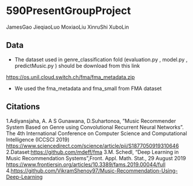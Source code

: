 # 590PresentGroupProject
JamesGao JieqiaoLuo MoxiaoLiu XinruShi XuboLin


## Data
* The dataset used in genre_classification fold (evaluation.py , model.py , predictMusic.py ) should be download from this link

https://os.unil.cloud.switch.ch/fma/fma_metadata.zip

* We used the fma_metadata and fma_small from FMA dataset


## Citations
1.Adiyansjaha, A. A S Gunawana, D.Suhartonoa, ”Music Recommender System Based on Genre using Convolutional Recurrent Neural Networks”. The 4th International Conference on Computer Science and Computational Intelligence (ICCSCI 2019)
https://www.sciencedirect.com/science/article/pii/S1877050919310646
2.Dataset:https://github.com/mdeff/fma
3.M. Schedl, “Deep Learning in Music Recommendation Systems”,Front. Appl. Math. Stat., 29 August 2019
https://www.frontiersin.org/articles/10.3389/fams.2019.00044/full
4.https://github.com/VikramShenoy97/Music-Recommendation-Using-Deep-Learning
